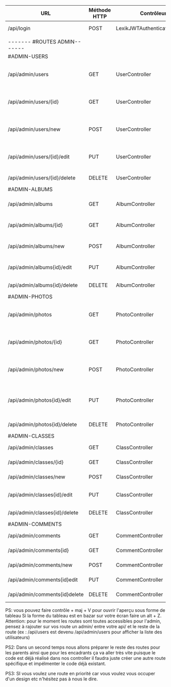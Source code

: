 | URL                           | Méthode HTTP | Contrôleur                   | Méthode | Titre HTML                 | Content                                                                                                                                                                   |
| ----------------------------- | ------------ | ---------------------------- | ------- | -------------------------- | ------------------------------------------------------------------------------------------------------------------------------------------------------------------------- |
| /api/login                    | POST         | LexikJWTAuthenticationBundle | login   | Page de connexion          | (info à récup: { "username":"admin@kidilink.com", "password":"azerty"} )                                                                                                  |
|                               |              |                              |         |                            |                                                                                                                                                                           |
| ------- #ROUTES ADMIN-------  |              |                              |         |                            |                                                                                                                                                                           |
| #ADMIN-USERS                  |              |                              |         |                            |                                                                                                                                                                           |
| /api/admin/users              | GET          | UserController               | index   | Affichage des utilisateurs | infos JSON: {"id": 94, "email": "thierry@manager.com", "roles": ["ROLE_MANAGER", "ROLE_USER" ], "firstname": "Thierry", "lastname": "Nom Manager" }                       |
| /api/admin/users/{id}         | GET          | UserController               | show    | Afficher un utilisateur    | infos JSON: {"id": 94, "email": "thierry@manager.com", "roles": ["ROLE_MANAGER", "ROLE_USER" ], "firstname": "Thierry", "lastname": "Nom Manager" }                       |
| /api/admin/users/new          | POST         | UserController               | create  | Créer un utilisateur       | infos JSON: { "email":"loulou@monecole.fr","role":"ROLE_USER", "password":"loulou", "lastname":"lilou", "firstname":"loulou"}                                             |
| /api/admin/users/{id}/edit    | PUT          | UserController               | update  | Editer un utilisateur      | infos JSON: { "email":"loulou@monecole.fr","role":"ROLE_USER", "password":"loulou", "lastname":"lilouloulou", "firstname":"loulou"}                                       |
| /api/admin/users/{id}/delete  | DELETE       | UserController               | delete  | Supprimer un utilisateur   | infos JSON: " message de succes"                                                                                                                                          |
| #ADMIN-ALBUMS                 |              |                              |         |                            |                                                                                                                                                                           |
| /api/admin/albums             | GET          | AlbumController              | index   | Affichage des albums       | infos JSON: {"id": 26, "title": "modi", "description": "Iure necessitatibus libero mollitia maxime.", "classe": [] }                                                      |
| /api/admin/albums/{id}        | GET          | AlbumController              | show    | Affichae d'un album        | infos JSON: {"id": 26, "title": "modi", "description": "Iure necessitatibus libero mollitia maxime.", "classe": [] }                                                      |
| /api/admin/albums/new         | POST         | AlbumController              | create  | Création d'un album        | infos JSON: {"title":"les grems","description": "ils sont chouettes","photos": [1005,1006],"classe":67}                                                                   |
| /api/admin/albums{id}/edit    | PUT          | AlbumController              | update  | Editer un album            | infos JSON: {"title":"les gremlins","description": "ils sont très chouettes","photos": [1005,1006],"classe":67}                                                           |
| /api/admin/albums{id}/delete  | DELETE       | AlbumController              | delete  | Supprimer un album         | infos JSON: "message de succes"                                                                                                                                           |
| #ADMIN-PHOTOS                 |              |                              |         |                            |                                                                                                                                                                           |
| /api/admin/photos             | GET          | PhotoController              | index   | Afficher des photos        | infos JSON: {"id": 1002,"title": "sapiente","description": "Impedit iusto.","url": "https://labadie.com/voluptatum-et.html","likes": null, "album": []}                   |
| /api/admin/photos/{id}        | GET          | PhotoController              | show    | Afficher une photo         | infos JSON: {"id": 1002,"title": "sapiente","description": "Impedit iusto.","url": "https://labadie.com/voluptatum-et.html","likes": null, "album": []}                   |
| /api/admin/photos/new         | POST         | PhotoController              | create  | Créer une photo            | infos JSON: {"title": "joliejolie", "description": "superjolie", "url": "http://www.heidenreich.org/minima-non-error-voluptatesfihejfnjenfuenfu", "likes":0, "album":27}  |
| /api/admin/photos{id}/edit    | PUT          | PhotoController              | update  | Editer une photo           | infos JSON: {"title": "joliejolie", "description": "HYPERjolie", "url": "http://www.heidenreich.org/minima-non-error-voluptatesfihejfnjenfuenfu", "likes":25, "album":27} |
| /api/admin/photos{id}/delete  | DELETE       | PhotoController              | delete  | Supprimer une photo        | infos JSON: "message de succes"                                                                                                                                           |
| #ADMIN-CLASSES                |              |                              |         |                            |                                                                                                                                                                           |
| /api/admin/classes            | GET          | ClassController              | index   | Afficher des classes       | infos JSON: {"id": 67,"name": "Petite section", "annee_scolaire": "2001"}                                                                                                 |
| /api/admin/classes/{id}       | GET          | ClassController              | show    | Afficher une classe        | infos JSON: {"id": 67,"name": "Petite section", "annee_scolaire": "2001"}                                                                                                 |
| /api/admin/classes/new        | POST         | ClassController              | create  | Créer une classe           | infos JSON: { "name":"les grems","annee_scolaire": "2012","manager": 95}                                                                                                  |
| /api/admin/classes{id}/edit   | PUT          | ClassController              | update  | Editer une classe          | infos JSON: {"name":"les gremlins","annee_scolaire": "2012","manager": 97}                                                                                                |
| /api/admin/classes{id}/delete | DELETE       | ClassController              | delete  | Supprimer une classe       | infos JSON: "message de succes"                                                                                                                                           |
| #ADMIN-COMMENTS               |              |                              |         |                            |                                                                                                                                                                           |
| /api/admin/comments           | GET          | CommentController            | index   | Afficher des commentaires  | infos JSON: {"id": 153,"content": "Non illo fuga excepturi fugiat."}                                                                                                      |
| /api/admin/comments{id}       | GET          | CommentController            | show    | Afficher un commentaire    | infos JSON: {"id": 153,"content": "Non illo fuga excepturi fugiat."}                                                                                                      |
| /api/admin/comments/new       | POST         | CommentController            | create  | Création d'un commentaire  | infos JSON: {"photo":1002,"content": "elle était vraiment hyper jolie"}                                                                                                   |
| /api/admin/comments{id}edit   | PUT          | CommentController            | update  | Editer un commentaires     | infos JSON: {"photo":1002,"content": "elle était vraiment ULTRA jolie"}                                                                                                   |
| /api/admin/comments{id}delete | DELETE       | CommentController            | delete  | Supprimer un commentaire   | infos JSON: "message de succes"                                                                                                                                           |


PS: vous pouvez faire contrôle + maj + V pour ouvrir l'aperçu sous forme de tableau
Si la forme du tableau est en bazar sur votre écran faire un alt + Z.
Attention: pour le moment les routes sont toutes accessibles pour l'admin, pensez à rajouter sur vos route un admin/ entre votre
api/ et le reste de la route (ex : /api/users est devenu /api/admin/users pour afficher la liste des utilisateurs)

PS2: Dans un second temps nous allons préparer le reste des routes pour les parents ainsi que pour les encadrants
ça va aller très vite puisque le code est déjà réalisé dans nos controller il faudra juste créer une autre route spécifique
et impélmenter le code déjà existant.

PS3: SI vous voulez une route en priorité car vous voulez vous occuper d'un design etc n'hésitez pas à nous le dire.